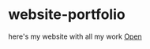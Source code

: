 # website-portfolio
here's my website with all my work [Open](
https://sanskar-shivhare.github.io/website-portfolio/)
